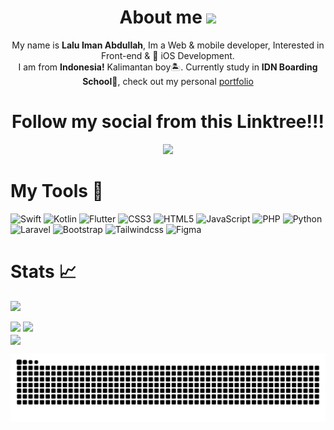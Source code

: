 
<div align="center">
<h1> About me <img src="https://media.giphy.com/media/hvRJCLFzcasrR4ia7z/giphy.gif" width="35"> </h1>

My name is **Lalu Iman Abdullah**, 
Im a Web & mobile developer, Interested in Front-end &  iOS Development.
<br>
I am from **Indonesia!** Kalimantan boy🏝️. Currently study in **IDN Boarding School**🏫, check out my personal <a href="https://laluiman.vercel.app/">portfolio</a>

</div>

<div  align="center">
<h1>Follow my social from this Linktree!!!</h1>
<a target="_blank" href="https://linktr.ee/LaluIman">
 <img src="https://img.shields.io/badge/linktree-39E09B?style=for-the-badge&logo=linktree&logoColor=white" />
</a>
</div>

<div>
<h1> My Tools 🔧 </h1>

![Swift](https://img.shields.io/badge/Swift-FA7343?style=for-the-badge&logo=swift&logoColor=white) ![Kotlin](https://img.shields.io/badge/Kotlin-0095D5?&style=for-the-badge&logo=kotlin&logoColor=white) ![Flutter](https://img.shields.io/badge/Flutter-02569B?style=for-the-badge&logo=flutter&logoColor=white)  ![CSS3](https://img.shields.io/badge/css3-%231572B6.svg?style=for-the-badge&logo=css3&logoColor=white) ![HTML5](https://img.shields.io/badge/html5-%23E34F26.svg?style=for-the-badge&logo=html5&logoColor=white) ![JavaScript](https://img.shields.io/badge/javascript-%23323330.svg?style=for-the-badge&logo=javascript&logoColor=%23F7DF1E) ![PHP](https://img.shields.io/badge/php-%23777BB4.svg?style=for-the-badge&logo=php&logoColor=white) ![Python](https://img.shields.io/badge/Python-3776AB?style=for-the-badge&logo=python&logoColor=white) ![Laravel](https://img.shields.io/badge/laravel-%23FF2D20.svg?style=for-the-badge&logo=laravel&logoColor=white) ![Bootstrap](https://img.shields.io/badge/bootstrap-%23563D7C.svg?style=for-the-badge&logo=bootstrap&logoColor=white) ![Tailwindcss](https://img.shields.io/badge/Tailwind_CSS-38B2AC?style=for-the-badge&logo=tailwind-css&logoColor=white)  ![Figma](https://img.shields.io/badge/figma-%23F24E1E.svg?style=for-the-badge&logo=figma&logoColor=white) 

</div>

# Stats 📈

![](https://github-trophies.vercel.app/?username=Laluiman&rank=SECRET,SSS,SS,AAA,AA,A,B,&row=1&column=10)

<div>
 <a>
  <img src="https://github-readme-stats.vercel.app/api?username=laluiman&show_icons=true&line_height=20&title_color=7A7ADB&icon_color=2234AE&text_color=D3D3D3&bg_color=0,000000,130F40" width="450"/>
  
</a>
  <img src="https://github-readme-stats.vercel.app/api/top-langs/?username=laluiman&layout=compact&include_all_commits=true&count_private=true&show_icons=true&line_height=15&title_color=7A7ADB&icon_color=2234AE&text_color=D3D3D3&bg_color=0,000000,130F40"  />
</div>

<img align="center" src="https://github-readme-streak-stats.herokuapp.com/?user=laluiman"/>

![snake gif](https://github.com/emRival/emRival/blob/output/github-contribution-grid-snake-dark.svg)

